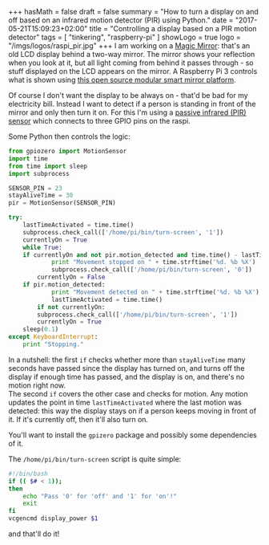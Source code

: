 +++
hasMath = false
draft = false
summary = "How to turn a display on and off based on an infrared motion detector (PIR) using Python."
date = "2017-05-21T15:09:23+02:00"
title = "Controlling a display based on a PIR motion detector"
tags = [
  "tinkering", "raspberry-pi"
]
showLogo = true
logo = "/imgs/logos/raspi_pir.jpg"
+++
I am working on a [Magic Mirror](https://www.raspberrypi.org/blog/magic-mirror/): that's an old LCD display behind a two-way mirror. The mirror shows your reflection when you look at it, but all light coming from behind it passes through - so stuff displayed on the LCD appears on the mirror. A Raspberry Pi 3 controls what is shown using [this open source modular smart mirror platform](https://magicmirror.builders/).

Of course I don't want the display to be always on - that'd be bad for my electricity bill. Instead I want to detect if a person is standing in front of the mirror and only then turn it on.
For this I'm using a [passive infrared (PIR) sensor](https://en.wikipedia.org/wiki/Passive_infrared_sensor) which connects to three GPIO pins on the raspi.

Some Python then controls the logic:

```python
from gpiozero import MotionSensor
import time
from time import sleep
import subprocess

SENSOR_PIN = 23
stayAliveTime = 30
pir = MotionSensor(SENSOR_PIN)

try:
    lastTimeActivated = time.time()
    subprocess.check_call(['/home/pi/bin/turn-screen', '1'])
    currentlyOn = True
    while True:
	if currentlyOn and not pir.motion_detected and time.time() - lastTimeActivated > stayAliveTime:
            print "Movement stopped on " + time.strftime('%d. %b %X')
            subprocess.check_call(['/home/pi/bin/turn-screen', '0'])
	    currentlyOn = False
	if pir.motion_detected:
            print "Movement detected on " + time.strftime('%d. %b %X')
            lastTimeActivated = time.time()
	    if not currentlyOn:
		subprocess.check_call(['/home/pi/bin/turn-screen', '1'])
		currentlyOn = True
	sleep(0.1)
except KeyboardInterrupt:
    print "Stopping."
```

In a nutshell: the first `if` checks whether more than `stayAliveTime` many seconds have passed since the display has turned on, and turns off the display if enough time has passed, and the display is on, and there's no motion right now.    
The second `if` covers the other case and checks for motion. Any motion updates the point in time `lastTimeActivated` where the last motion was detected: this way the display stays on if a person keeps moving in front of it. If it's currently off, then it'll also turn on.    

You'll want to install the `gpizero` package and possibly some dependencies of it.

The `/home/pi/bin/turn-screen` script is quite simple:

```bash
#!/bin/bash
if (( $# < 1));
then
	echo "Pass '0' for 'off' and '1' for 'on'!"
	exit
fi
vcgencmd display_power $1
```

and that'll do it!
